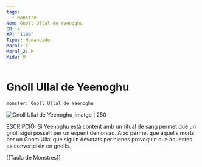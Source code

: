 ```yaml
---
tags:
  - Monstre
Nom: Gnoll Ullal de Yeenoghu
CR: 4
XP: "1100"
Tipus: Humanoide
Moral: C
Moral_2: M
Mida: M
---
```

# Gnoll Ullal de Yeenoghu

```statblock
monster: Gnoll Ullal de Yeenoghu
```

![Gnoll Ullal de Yeenoghu_imatge | 250](https://i.pinimg.com/564x/9b/98/b5/9b98b56bc29939e7100eb249badac341.jpg)

ESCRIPCIÓ: 
Si Yeenoghu està content amb un ritual de sang permet que un gnoll sigui posseït per un esperit demoníac. Això permet que aquells morts per un Gnom Ullal que siguin devorats per hienes provoquin que aquestes es converteixin en gnolls.

[[Taula de Monstres]]